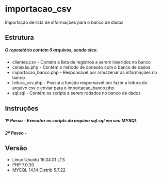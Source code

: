 # importacao_csv
Importação de lista de informações para o banco de dados

## Estrutura
##### O repositório contém 5 arquivos, sendo eles:
* clientes.csv - Contém a lista de registros a serem inseridos no banco
* conexão.php - Contém o método de conexão com o banco de dados
* importacao_banco.php - Responsável por armazenar as informações no banco
* leitura_csv.php - Possui a função responsável por fazer a leitura do arquivo csv e enviar para o importacao_banco.php
* sql.sql - Contém os scripts a serem rodados no banco de dados

## Instruções
##### 1º Passo - Executar os scripts do arquivo sql.sql em seu MYSQL
##### 2º Passo - 

## Versão
* Linux Ubuntu 16.04.01 LTS
* PHP 7.0.30
* MYSQL 14.14 Distrib 5.7.22